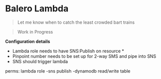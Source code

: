 # Balero Lambda

> Let me know when to catch the least crowded bart trains

> Work in Progress

**Configuration details**
- Lambda role needs to have SNS:Publish on resource * 
- Pinpoint number needs to be set up for 2-way SMS and pipe into SNS
- SNS should trigger lambda

perms:
lambda role
-sns publish
-dynamodb read/write table

